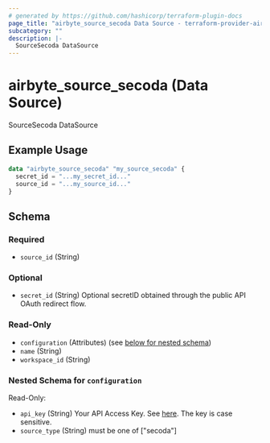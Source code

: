 ```yaml
---
# generated by https://github.com/hashicorp/terraform-plugin-docs
page_title: "airbyte_source_secoda Data Source - terraform-provider-airbyte"
subcategory: ""
description: |-
  SourceSecoda DataSource
---
```


# airbyte_source_secoda (Data Source)

SourceSecoda DataSource

## Example Usage

```terraform
data "airbyte_source_secoda" "my_source_secoda" {
  secret_id = "...my_secret_id..."
  source_id = "...my_source_id..."
}
```

<!-- schema generated by tfplugindocs -->
## Schema

### Required

- `source_id` (String)

### Optional

- `secret_id` (String) Optional secretID obtained through the public API OAuth redirect flow.

### Read-Only

- `configuration` (Attributes) (see [below for nested schema](#nestedatt--configuration))
- `name` (String)
- `workspace_id` (String)

<a id="nestedatt--configuration"></a>
### Nested Schema for `configuration`

Read-Only:

- `api_key` (String) Your API Access Key. See <a href="https://docs.secoda.co/secoda-api/authentication">here</a>. The key is case sensitive.
- `source_type` (String) must be one of ["secoda"]


